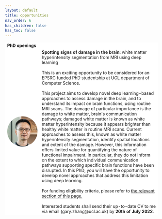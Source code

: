 ```yaml
---
layout: default
title: opportunities
nav_order: 6
has_children: false
has_toc: false
---
```


<table style="border:hidden;background-color:#FFFFFF">
   <tr>
     <td style="border:hidden;background-color:#FFFFFF" colspan="2">
       <b>PhD openings</b>
     </td>
   </tr>
   <tr>
     <td style="border:hidden;background-color:#FFFFFF" width="100">
     <img src="assets/headshots/gary.png" width="100">
     </td>
     <td style="border:hidden;background-color:#FFFFFF">
     <b>Spotting signs of damage in the brain:</b> white matter hyperintensity segmentation from MRI using deep learning
     <br>
     <br>
     This is an exciting opportunity to be considered for an EPSRC funded PhD studentship at UCL department of Computer Science.
     <br>
     <br>
     This project aims to develop novel deep learning-based approaches to assess damage in the brain, and to understand its impact on brain functions, using routine MRI scans.  The damage of particular importance is the damage to white matter, brain's communication pathways; damaged white matter is known as white matter hyperintensity because it appears brighter than healthy white matter in routine MRI scans.  Current approaches to assess this, known as white matter hyperintensity segmentation, identify spatial locations and extent of the damage.  However, this information offers limited value for quantifying the nature of functional impairment.  In particular, they do not inform on the extent to which individual communication pathways supporting specific brain functions have been disrupted.  In this PhD, you will have the opportunity to develop novel approaches that address this limitation using deep learning.
     <br>
     <br>
     For funding eligibility criteria, please refer to <a href="https://www.ucl.ac.uk/epsrc-doctoral-training/epsrc-doctoral-training-ucl-prospective-students">the relevant section of this page.</a>
     <br>
     <br>
     Interested students shall send their up-to-date CV to me via email (gary.zhang@ucl.ac.uk) by <b>20th of July 2022</b>.
     </td>
   </tr>
</table>
